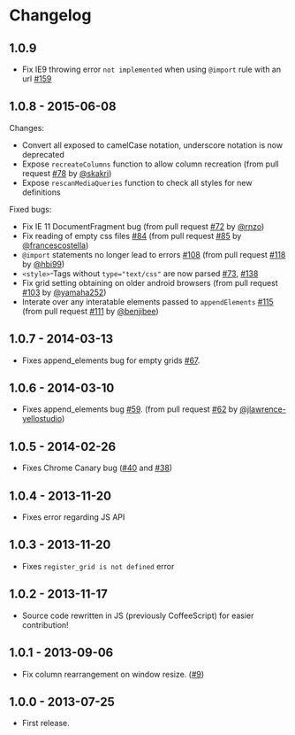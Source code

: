 # Changelog

## 1.0.9

- Fix IE9 throwing error `not implemented` when using `@import` rule with an url [#159](https://github.com/rnmp/salvattore/issues/159)

## 1.0.8 - 2015-06-08

Changes:
- Convert all exposed to camelCase notation, underscore notation is now deprecated
- Expose `recreateColumns` function to allow column recreation (from pull request [#78](https://github.com/rnmp/salvattore/pull/78) by [@skakri](https://github.com/skakri))
- Expose `rescanMediaQueries` function to check all styles for new definitions

Fixed bugs:
- Fix IE 11 DocumentFragment bug (from pull request [#72](https://github.com/rnmp/salvattore/pull/72) by [@rnzo](https://github.com/rnzo))
- Fix reading of empty css files  [#84](https://github.com/rnmp/salvattore/issues/84)
 (from pull request [#85](https://github.com/rnmp/salvattore/pull/85) by [@francescostella](https://github.com/francescostella))
- `@import` statements no longer lead to errors [#108](https://github.com/rnmp/salvattore/issues/108)
 (from pull request [#118](https://github.com/rnmp/salvattore/pull/118) by [@hbi99](https://github.com/hbi99))
- `<style>`-Tags without `type="text/css"` are now parsed [#73](https://github.com/rnmp/salvattore/issues/73),  [#138](https://github.com/rnmp/salvattore/issues/138)
- Fix grid setting obtaining on older android browsers (from pull request [#103](https://github.com/rnmp/salvattore/pull/103) by [@yamaha252](https://github.com/yamaha252))  
- Interate over any interatable elements passed to  `appendElements` [#115](https://github.com/rnmp/salvattore/issues/115) (from pull request [#111](https://github.com/rnmp/salvattore/pull/111) by [@benjibee](https://github.com/benjibee))

## 1.0.7 - 2014-03-13

- Fixes append_elements bug for empty grids [#67](https://github.com/rnmp/salvattore/pull/67).

## 1.0.6 - 2014-03-10

- Fixes append_elements bug [#59](https://github.com/rnmp/salvattore/issues/59). (from pull request [#62](https://github.com/rnmp/salvattore/pull/62) by [@jlawrence-yellostudio](https://github.com/jlawrence-yellostudio))

## 1.0.5 - 2014-02-26

- Fixes Chrome Canary bug ([#40](https://github.com/rnmp/salvattore/issues/40) and [#38](https://github.com/rnmp/salvattore/issues/38))

## 1.0.4 - 2013-11-20

- Fixes error regarding JS API

## 1.0.3 - 2013-11-20

- Fixes `register_grid is not defined` error

## 1.0.2 - 2013-11-17

- Source code rewritten in JS (previously CoffeeScript) for easier contribution!

## 1.0.1 - 2013-09-06

- Fix column rearrangement on window resize. ([#9](https://github.com/rnmp/salvattore/issues/9))

## 1.0.0 - 2013-07-25

- First release.
